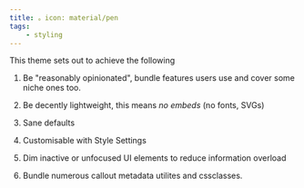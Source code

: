 ```yaml
---
title: 。icon: material/pen
tags:
    - styling
---
```


This theme sets out to achieve the following

1. Be "reasonably opinionated", bundle features users use and cover some niche 
ones too.

2. Be decently lightweight, this means *no embeds* (no fonts, SVGs)

3. Sane defaults

4. Customisable with Style Settings

5. Dim inactive or unfocused UI elements to reduce information overload

6. Bundle numerous callout metadata utilites and cssclasses.

